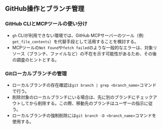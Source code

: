 ## GitHub操作とブランチ管理

### GitHub CLIとMCPツールの使い分け
- `gh` CLIが利用できない環境では、GitHub MCPサーバーのツール（例: `get_file_contents`）を代替手段として活用することを検討する。
- MCPツールの`Not Found`や`fetch failed`のような一般的なエラーは、対象リソース（ブランチ、ファイルなど）の不在を示す可能性があるため、その後の調査のヒントとする。

### Gitローカルブランチの管理
- ローカルブランチの存在確認は`git branch | grep <branch_name>`コマンドで行う。
- 削除対象のローカルブランチにいる場合は、先に別のブランチにチェックアウトしてから削除する。この際、移動先のブランチはユーザーの指示に従う。
- ローカルブランチの強制削除には`git branch -D <branch_name>`コマンドを使用する。
